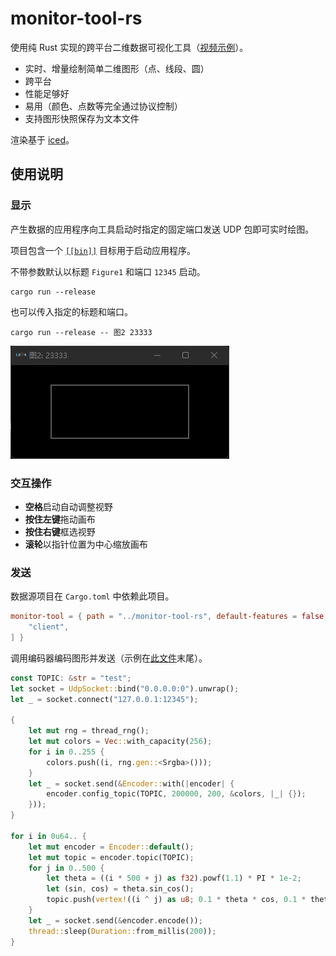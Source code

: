 ﻿# monitor-tool-rs

使用纯 Rust 实现的跨平台二维数据可视化工具（[视频示例](https://www.bilibili.com/video/bv1Ei4y1X7SB)）。

- 实时、增量绘制简单二维图形（点、线段、圆）
- 跨平台
- 性能足够好
- 易用（颜色、点数等完全通过协议控制）
- 支持图形快照保存为文本文件

渲染基于 [iced](https://github.com/iced-rs/iced)。

## 使用说明

### 显示

产生数据的应用程序向工具启动时指定的固定端口发送 UDP 包即可实时绘图。

项目包含一个 [`[[bin]]`](src/bin/monitor-tool.rs) 目标用于启动应用程序。

不带参数默认以标题 `Figure1` 和端口 `12345` 启动。

```shell
cargo run --release
```

也可以传入指定的标题和端口。

```shell
cargo run --release -- 图2 23333
```

![效果图](readme/f0.png)

### 交互操作

- **空格**启动自动调整视野
- **按住左键**拖动画布
- **按住右键**框选视野
- **滚轮**以指针位置为中心缩放画布

### 发送

数据源项目在 `Cargo.toml` 中依赖此项目。

```toml
monitor-tool = { path = "../monitor-tool-rs", default-features = false, features = [
    "client",
] }
```

调用编码器编码图形并发送（示例在[此文件](src/protocol/encode.rs)末尾）。

```rust
const TOPIC: &str = "test";
let socket = UdpSocket::bind("0.0.0.0:0").unwrap();
let _ = socket.connect("127.0.0.1:12345");

{
    let mut rng = thread_rng();
    let mut colors = Vec::with_capacity(256);
    for i in 0..255 {
        colors.push((i, rng.gen::<Srgba>()));
    }
    let _ = socket.send(&Encoder::with(|encoder| {
        encoder.config_topic(TOPIC, 200000, 200, &colors, |_| {});
    }));
}

for i in 0u64.. {
    let mut encoder = Encoder::default();
    let mut topic = encoder.topic(TOPIC);
    for j in 0..500 {
        let theta = ((i * 500 + j) as f32).powf(1.1) * PI * 1e-2;
        let (sin, cos) = theta.sin_cos();
        topic.push(vertex!((i ^ j) as u8; 0.1 * theta * cos, 0.1 * theta * sin; 255));
    }
    let _ = socket.send(&encoder.encode());
    thread::sleep(Duration::from_millis(200));
}
```
